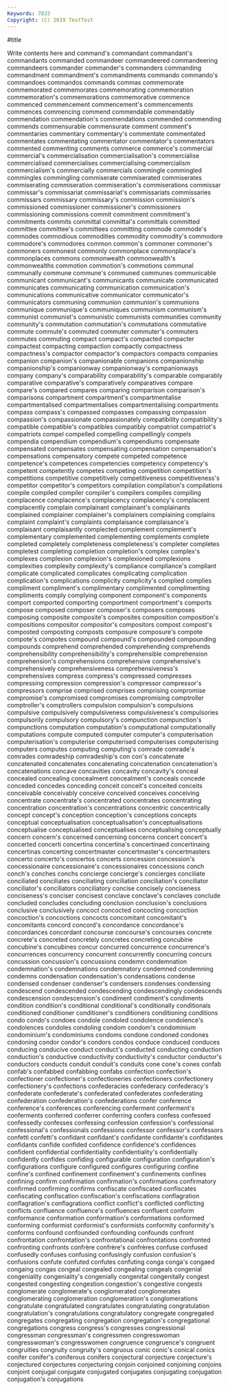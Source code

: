 ```yaml
---
Keywords: 7833
Copyright: (C) 2019 TestTest
---
```


#title

Write contents here
and command's commandant commandant's commandants commanded
commandeer commandeered commandeering commandeers commander commander's commanders commanding commandment commandment's
commandments commando commando's commandoes commandos commands commas commemorate commemorated commemorates
commemorating commemoration commemoration's commemorations commemorative commence commenced commencement commencement's commencements
commences commencing commend commendable commendably commendation commendation's commendations commended commending
commends commensurable commensurate comment comment's commentaries commentary commentary's commentate commentated
commentates commentating commentator commentator's commentators commented commenting comments commerce commerce's
commercial commercial's commercialisation commercialisation's commercialise commercialised commercialises commercialising commercialism commercialism's
commercially commercials commingle commingled commingles commingling commiserate commiserated commiserates commiserating
commiseration commiseration's commiserations commissar commissar's commissariat commissariat's commissariats commissaries commissars
commissary commissary's commission commission's commissioned commissioner commissioner's commissioners commissioning commissions
commit commitment commitment's commitments commits committal committal's committals committed committee
committee's committees committing commode commode's commodes commodious commodities commodity commodity's
commodore commodore's commodores common common's commoner commoner's commoners commonest commonly
commonplace commonplace's commonplaces commons commonwealth commonwealth's commonwealths commotion commotion's commotions
communal communally commune commune's communed communes communicable communicant communicant's communicants
communicate communicated communicates communicating communication communication's communications communicative communicator communicator's
communicators communing communion communion's communions communique communique's communiques communism communism's
communist communist's communistic communists communities community community's commutation commutation's commutations
commutative commute commute's commuted commuter commuter's commuters commutes commuting compact
compact's compacted compacter compactest compacting compaction compactly compactness compactness's compactor
compactor's compactors compacts companies companion companion's companionable companions companionship companionship's
companionway companionway's companionways company company's comparability comparability's comparable comparably comparative
comparative's comparatively comparatives compare compare's compared compares comparing comparison comparison's
comparisons compartment compartment's compartmentalise compartmentalised compartmentalises compartmentalising compartments compass compass's
compassed compasses compassing compassion compassion's compassionate compassionately compatibility compatibility's compatible
compatible's compatibles compatibly compatriot compatriot's compatriots compel compelled compelling compellingly
compels compendia compendium compendium's compendiums compensate compensated compensates compensating compensation
compensation's compensations compensatory compete competed competence competence's competences competencies competency
competency's competent competently competes competing competition competition's competitions competitive competitively
competitiveness competitiveness's competitor competitor's competitors compilation compilation's compilations compile compiled
compiler compiler's compilers compiles compiling complacence complacence's complacency complacency's complacent
complacently complain complainant complainant's complainants complained complainer complainer's complainers complaining
complains complaint complaint's complaints complaisance complaisance's complaisant complaisantly complected complement
complement's complementary complemented complementing complements complete completed completely completeness completeness's
completer completes completest completing completion completion's complex complex's complexes complexion
complexion's complexioned complexions complexities complexity complexity's compliance compliance's compliant complicate
complicated complicates complicating complication complication's complications complicity complicity's complied complies
compliment compliment's complimentary complimented complimenting compliments comply complying component component's
components comport comported comporting comportment comportment's comports compose composed composer
composer's composers composes composing composite composite's composites composition composition's compositions
compositor compositor's compositors compost compost's composted composting composts composure composure's
compote compote's compotes compound compound's compounded compounding compounds comprehend comprehended
comprehending comprehends comprehensibility comprehensibility's comprehensible comprehension comprehension's comprehensions comprehensive comprehensive's
comprehensively comprehensiveness comprehensiveness's comprehensives compress compress's compressed compresses compressing compression
compression's compressor compressor's compressors comprise comprised comprises comprising compromise compromise's
compromised compromises compromising comptroller comptroller's comptrollers compulsion compulsion's compulsions compulsive
compulsively compulsiveness compulsiveness's compulsories compulsorily compulsory compulsory's compunction compunction's compunctions
computation computation's computational computationally computations compute computed computer computer's computerisation
computerisation's computerise computerised computerises computerising computers computes computing computing's comrade
comrade's comrades comradeship comradeship's con con's concatenate concatenated concatenates concatenating
concatenation concatenation's concatenations concave concavities concavity concavity's conceal concealed concealing
concealment concealment's conceals concede conceded concedes conceding conceit conceit's conceited
conceits conceivable conceivably conceive conceived conceives conceiving concentrate concentrate's concentrated
concentrates concentrating concentration concentration's concentrations concentric concentrically concept concept's conception
conception's conceptions concepts conceptual conceptualisation conceptualisation's conceptualisations conceptualise conceptualised conceptualises
conceptualising conceptually concern concern's concerned concerning concerns concert concert's concerted
concerti concertina concertina's concertinaed concertinaing concertinas concerting concertmaster concertmaster's concertmasters
concerto concerto's concertos concerts concession concession's concessionaire concessionaire's concessionaires concessions
conch conch's conches conchs concierge concierge's concierges conciliate conciliated conciliates
conciliating conciliation conciliation's conciliator conciliator's conciliators conciliatory concise concisely conciseness
conciseness's conciser concisest conclave conclave's conclaves conclude concluded concludes concluding
conclusion conclusion's conclusions conclusive conclusively concoct concocted concocting concoction concoction's
concoctions concocts concomitant concomitant's concomitants concord concord's concordance concordance's concordances
concordant concourse concourse's concourses concrete concrete's concreted concretely concretes concreting
concubine concubine's concubines concur concurred concurrence concurrence's concurrences concurrency concurrent
concurrently concurring concurs concussion concussion's concussions condemn condemnation condemnation's condemnations
condemnatory condemned condemning condemns condensation condensation's condensations condense condensed condenser
condenser's condensers condenses condensing condescend condescended condescending condescendingly condescends condescension
condescension's condiment condiment's condiments condition condition's conditional conditional's conditionally conditionals
conditioned conditioner conditioner's conditioners conditioning conditions condo condo's condoes condole
condoled condolence condolence's condolences condoles condoling condom condom's condominium condominium's
condominiums condoms condone condoned condones condoning condor condor's condors condos
conduce conduced conduces conducing conducive conduct conduct's conducted conducting conduction
conduction's conductive conductivity conductivity's conductor conductor's conductors conducts conduit conduit's
conduits cone cone's cones confab confab's confabbed confabbing confabs confection
confection's confectioner confectioner's confectioneries confectioners confectionery confectionery's confections confederacies confederacy
confederacy's confederate confederate's confederated confederates confederating confederation confederation's confederations confer
conference conference's conferences conferencing conferment conferment's conferments conferred conferrer conferring
confers confess confessed confessedly confesses confessing confession confession's confessional confessional's
confessionals confessions confessor confessor's confessors confetti confetti's confidant confidant's confidante
confidante's confidantes confidants confide confided confidence confidence's confidences confident confidential
confidentiality confidentiality's confidentially confidently confides confiding configurable configuration configuration's configurations
configure configured configures configuring confine confine's confined confinement confinement's confinements
confines confining confirm confirmation confirmation's confirmations confirmatory confirmed confirming confirms
confiscate confiscated confiscates confiscating confiscation confiscation's confiscations conflagration conflagration's conflagrations
conflict conflict's conflicted conflicting conflicts confluence confluence's confluences confluent conform
conformance conformation conformation's conformations conformed conforming conformist conformist's conformists conformity
conformity's conforms confound confounded confounding confounds confront confrontation confrontation's confrontational
confrontations confronted confronting confronts confrère confrère's confrères confuse confused confusedly
confuses confusing confusingly confusion confusion's confusions confute confuted confutes confuting
conga conga's congaed congaing congas congeal congealed congealing congeals congenial
congeniality congeniality's congenially congenital congenitally congest congested congesting congestion congestion's
congestive congests conglomerate conglomerate's conglomerated conglomerates conglomerating conglomeration conglomeration's conglomerations
congratulate congratulated congratulates congratulating congratulation congratulation's congratulations congratulatory congregate congregated
congregates congregating congregation congregation's congregational congregations congress congress's congresses congressional
congressman congressman's congressmen congresswoman congresswoman's congresswomen congruence congruence's congruent congruities
congruity congruity's congruous conic conic's conical conics conifer conifer's coniferous
conifers conjectural conjecture conjecture's conjectured conjectures conjecturing conjoin conjoined conjoining
conjoins conjoint conjugal conjugate conjugated conjugates conjugating conjugation conjugation's conjugations
